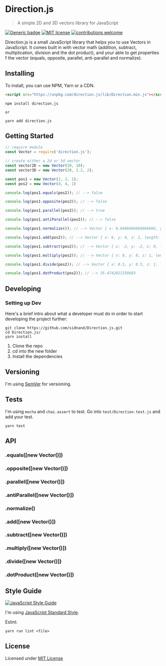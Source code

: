 # Direction.js

> A simple 2D and 3D vectors library for JavaScript

[![Generic badge](https://img.shields.io/badge/Builds-Passing-green.svg)](https://shields.io/)
[![MIT license](https://img.shields.io/badge/License-MIT-blue.svg)](https://lbesson.mit-license.org/)
[![contributions welcome](https://img.shields.io/badge/contributions-welcome-brightgreen.svg?style=flat)](https://github.com/dwyl/esta/issues)

Direction.js is a small JavaScript library that helps you to use Vectors in JavaScript. It comes built in with vector math (addition, subtract, multiplication, division and the dot product), and your able to get properties f the vector (equals, opposite, parallel, anti-parallel and normalize).

## Installing

To install, you can use NPM, Yarn or a CDN.

```html
<script src="https://unpkg.com/direction.js/lib/Direction.min.js"></script>
```

```shell
npm install direction.js

or

yarn add direction.js
```

## Getting Started

```javascript
// require module
const Vector = require('direction.js');

// create either a 2d or 3d vector
const vector2D = new Vector(10, 10);
const vector3D = new Vector(20, 1.2, 2);

const pos1 = new Vector(2, 2, 1);
const pos2 = new Vector(4, 4, 1)

console.log(pos1.equals(pos2)); // --> false

console.log(pos1.opposite(pos2)); // --> false

console.log(pos1.parallel(pos2)); // --> true

console.log(pos1.antiParallel(pos2)); // --> false

console.log(pos1.normalize()); // --> Vector { x: 0.6666666666666666, y: 0.6666666666666666, z: 0.3333333333333333, length: 1 }

console.log(pos1.add(pos2)); // --> Vector { x: 6, y: 6, z: 2, length: 8.717797887081348 }

console.log(pos1.subtract(pos2)); // --> Vector { x: -2, y: -2, z: 0, length: 2.8284271247461903 }

console.log(pos1.multiply(pos2)); // --> Vector { x: 8, y: 8, z: 1, length: 11.357816691600547 }

console.log(pos1.divide(pos2)); // --> Vector { x: 0.5, y: 0.5, z: 1, length: 1.224744871391589 }

console.log(pos1.dotProduct(pos2)); // --> 35.4742021358683

```

## Developing

### Setting up Dev

Here's a brief intro about what a developer must do in order to start developing
the project further:

```shell
git clone https://github.com/sidnand/Direction.js.git
cd Direction.js/
yarn install
```

1. Clone the repo
1. cd into the new folder
1. Install the dependencies

## Versioning

I'm using [SemVer](http://semver.org/) for versioning.

## Tests

I'm using `mocha` and `chai.assert` to test. Go into `test/Direction.test.js` and add your test.

```shell
yarn test
```

## API

### .equals([new Vector()])

### .opposite([new Vector()])

### .parallel([new Vector()])

### .antiParallel([new Vector()])

### .normalize()

### .add([new Vector()])

### .subtract([new Vector()])

### .multiply([new Vector()])

### .divide([new Vector()])

### .dotProduct([new Vector()])

## Style Guide

[![JavaScript Style Guide](https://cdn.rawgit.com/standard/standard/master/badge.svg)](https://github.com/standard/standard)

I'm using [JavaScript Standard Style](https://standardjs.com).

Eslint:

```shell
yarn run lint <file>
```

<!-- TODO: Add Licensing -->

## License

Licensed under [MIT License](https://github.com/sidnand/Direction.js/blob/master/LICENSE)